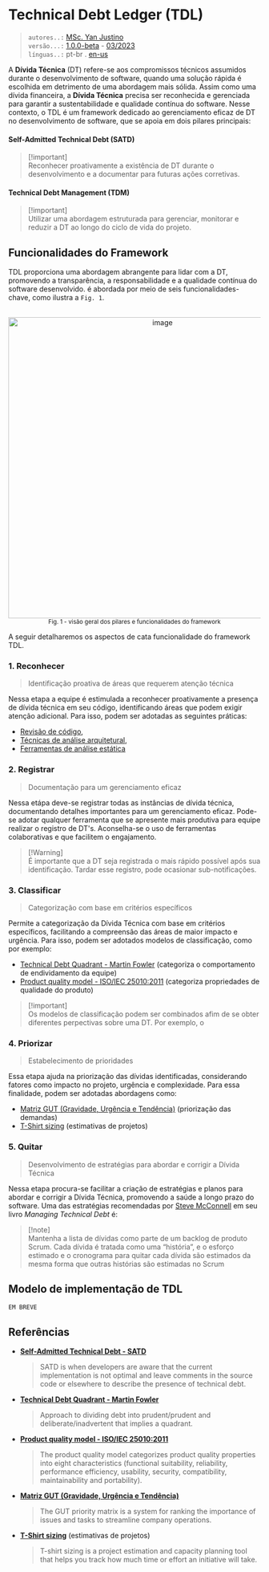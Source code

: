 # Technical Debt Ledger (TDL)
> `autores..:` [MSc. Yan Justino](https://github.com/yanjustino)  
> `versão...:` [1.0.0-beta]() - [03/2023]()  
> `línguas..:` pt-br . [en-us](README.md)

A **Dívida Técnica** (DT) refere-se aos compromissos técnicos assumidos durante o desenvolvimento de software, quando uma solução rápida é escolhida em detrimento de uma abordagem mais sólida. Assim como uma dívida financeira, a **Dívida Técnica** precisa ser reconhecida e gerenciada para garantir a sustentabilidade e qualidade contínua do software. Nesse contexto, o TDL é um framework dedicado ao gerenciamento eficaz de DT no desenvolvimento de software, que se apoia em dois pilares principais:   

#### Self-Admitted Technical Debt (SATD)
> [!important]\
> Reconhecer proativamente a existência de DT durante o desenvolvimento e a documentar para futuras ações corretivas.

#### Technical Debt Management (TDM)
> [!important]\
> Utilizar uma abordagem estruturada para gerenciar, monitorar e reduzir a DT ao longo do ciclo de vida do projeto.

## Funcionalidades do Framework
TDL proporciona uma abordagem abrangente para lidar com a DT, promovendo a transparência, a responsabilidade e a qualidade contínua do software desenvolvido. é abordada por meio de seis funcionalidades-chave, como ilustra a `Fig. 1`.

<p align="center">
  <br/>
  <img width="600" alt="image" src="https://github.com/yanjustino/td-ledger/assets/357114/e5bd7ace-9580-49c2-acbb-c58c558e1c4a">
  <br/>
  <small>Fig. 1 - visão geral dos pilares e funcionalidades do framework</small>
</p>

A seguir detalharemos os aspectos de cata funcionalidade do framework TDL.

### 1. Reconhecer
> Identificação proativa de áreas que requerem atenção técnica

Nessa etapa a equipe é estimulada a reconhecer proativamente a presença de dívida técnica em seu código, identificando áreas que podem exigir atenção adicional.
Para isso, podem ser adotadas as seguintes práticas: 
- [Revisão de código](https://en.wikipedia.org/wiki/Code_review),
- [Técnicas de análise arquitetural](https://www.sciencedirect.com/topics/computer-science/architecture-analysis),
- [Ferramentas de análise estática](https://en.wikipedia.org/wiki/Static_program_analysis)

### 2. Registrar
> Documentação para um gerenciamento eficaz

Nessa etápa deve-se registrar todas as instâncias de dívida técnica, documentando detalhes importantes para um gerenciamento eficaz. Pode-se adotar qualquer ferramenta que se apresente mais produtiva para equipe realizar o registro de DT's. Aconselha-se o uso de ferramentas colaborativas e que facilitem o engajamento. 

> [!Warning]\
> É importante que a DT seja registrada o mais rápido possível após sua identificação. Tardar esse registro, pode ocasionar sub-notificações.

### 3. Classificar
> Categorização com base em critérios específicos

Permite a categorização da Dívida Técnica com base em critérios específicos, facilitando a compreensão das áreas de maior impacto e urgência. Para isso, podem ser adotados modelos de classificação, como por exemplo:

- [Technical Debt Quadrant - Martin Fowler](https://martinfowler.com/bliki/TechnicalDebtQuadrant.html) (categoriza o comportamento de endividamento da equipe)
- [Product quality model - ISO/IEC 25010:2011](https://www.iso.org/obp/ui/#iso:std:iso-iec:25010:ed-1:v1:en) (categoriza propriedades de qualidade do produto)

> [!important]\
> Os modelos de classificação podem ser combinados afim de se obter diferentes perpectivas sobre uma DT. Por exemplo, o 

### 4. Priorizar
> Estabelecimento de prioridades

Essa etapa ajuda na priorização das dívidas identificadas, considerando fatores como impacto no projeto, urgência e complexidade. Para essa finalidade, podem ser adotadas abordagens como:

- [Matriz GUT (Gravidade, Urgência e Tendência)](https://www.sydle.com/blog/gut-priority-matrix-62d05b64675a2377260936ae) (priorização das demandas)
- [T-Shirt sizing](https://asana.com/resources/t-shirt-sizing) (estimativas de projetos)

### 5. Quitar
>Desenvolvimento de estratégias para abordar e corrigir a Dívida Técnica

Nessa etapa procura-se facilitar a criação de estratégias e planos para abordar e corrigir a Dívida Técnica, promovendo a saúde a longo prazo do software. Uma das estratégias recomendadas por [Steve McConnell](https://www.construx.com/uploadedfiles/resources/whitepapers/Managing%20Technical%20Debt.pdf) em seu livro _Managing Technical Debt_ é:

> [!note]\
>Mantenha a lista de dívidas como parte de um backlog de produto Scrum. Cada dívida é tratada como
>uma “história”, e o esforço estimado e o cronograma para quitar cada dívida são estimados da mesma forma que outras histórias são estimadas no Scrum


## Modelo de implementação de TDL
`EM BREVE`

## Referências
- [**Self-Admitted Technical Debt - SATD**](https://ieeexplore.ieee.org/search/searchresult.jsp?matchBoolean=true&queryText=%22Index%20Terms%22:Self-Admitted%20Technical%20Debt&newsearch=true)
  >SATD is when developers are aware that the current implementation is not optimal and leave comments in the source code or elsewhere to describe the presence of technical debt.
- [**Technical Debt Quadrant - Martin Fowler**](https://martinfowler.com/bliki/TechnicalDebtQuadrant.html)
  >Approach to dividing debt into prudent/prudent and deliberate/inadvertent that implies a quadrant.
- [**Product quality model - ISO/IEC 25010:2011**](https://www.iso.org/obp/ui/#iso:std:iso-iec:25010:ed-1:v1:en)
  >The product quality model categorizes product quality properties into eight characteristics (functional suitability, reliability, performance efficiency, usability, security, compatibility, maintainability and portability).
- [**Matriz GUT (Gravidade, Urgência e Tendência)**](https://www.sydle.com/blog/gut-priority-matrix-62d05b64675a2377260936ae)
  > The GUT priority matrix is a system for ranking the importance of issues and tasks to streamline company operations.
- [**T-Shirt sizing**](https://asana.com/resources/t-shirt-sizing) (estimativas de projetos)
  >T-shirt sizing is a project estimation and capacity planning tool that helps you track how much time or effort an initiative will take. 
